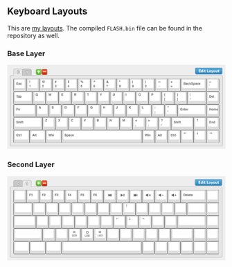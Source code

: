## Keyboard Layouts

This are [my layouts](http://123.57.250.164:3000/tada68#142F130B19E395C87B58262A5B99261C). The compiled `FLASH.bin` file can be found in the repository as well.

### Base Layer

![base layer](../images/base_layer.png)

### Second Layer

![second layer](../images/second_layer.png)